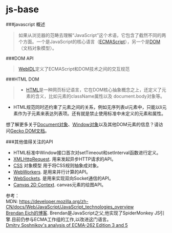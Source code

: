 # js-base

###javascript 概述
> 如果从浏览器的范畴去理解“JavaScript”这个术语，它包含了截然不同的两个方面。一个是JavaScript的核心语言（[ECMAScript][0]），另一个是[DOM][1]（文档对象模型）。  

###DOM API
> [WebIDL][11]定义了ECMAScript和DOM技术之间的交互规范

###HTML DOM
> * [HTML][2]是一种网页标记语言，它在DOM核心抽象概念之上，还定义了元素的含义，比如元素的className属性以及 document.body对象等。
* HTML规范同时还约束了元素之间的关系，例如无序列表ul元素中，只能以li元素作为子元素来表达列表项。还有就是禁止使用标准中未定义的元素和属性。

想了解更多关于[Document对象][4]、[Window对象][4]以及其他DOM元素的信息？请访问[Gecko DOM文档][5]。

###其他值得关注的API
* HTML标准中Window接口首次对setTimeout和setInterval函数进行定义。
* [XMLHttpRequest][6]. 用来发起异步HTTP请求的API。
* [CSS][7] 对象模型 用于将CSS规则抽象成对象。
* [WebWorkers][8]. 是用来并行计算的API。
* [WebSockets][9]. 是用来实现双向Socket通信的API。
* [Canvas 2D Context][9]. canvas元素的绘图API。

[0]: https://github.com/lm-JS/js-base/blob/master/ECMAScript.md
[1]: https://github.com/lm-JS/js-base/blob/master/DOM.md
[2]: http://www.whatwg.org/html
[3]: https://developer.mozilla.org/zh-CN/docs/Web/API/document
[4]: https://developer.mozilla.org/zh-CN/docs/Web/API/Window
[5]: https://developer.mozilla.org/zh-CN/docs/Web/API/Document_Object_Model
[6]: https://dvcs.w3.org/hg/xhr/raw-file/tip/Overview.html
[7]: http://dev.w3.org/csswg/cssom/
[8]: http://www.whatwg.org/specs/web-workers/current-work/
[9]: https://html.spec.whatwg.org/multipage//comms.html#network
[10]: https://html.spec.whatwg.org/multipage/scripting.html#2dcontext
[11]: https://www.w3.org/TR/WebIDL/

参考：  
MDN: https://developer.mozilla.org/zh-CN/docs/Web/JavaScript/JavaScript_technologies_overview   
[Brendan Eich的博客][12]. Brendan是JavaScript之父,他实现了SpiderMonkey JS引擎.目前仍参与ECMA工作组的工作,以改进这门语言。  
[Dmitry Soshnikov's analysis of ECMA-262 Edition 3 and 5][13]

[12]: https://brendaneich.com/
[13]: http://dmitrysoshnikov.com/
